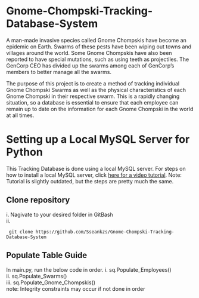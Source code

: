 # Gnome-Chompski-Tracking-Database-System
A man-made invasive species called Gnome Chompskis have become an epidemic on Earth. Swarms of these pests have been wiping out towns and villages around the world. Some Gnome Chompskis have also been reported to have special mutations, such as using teeth as projectiles. The GenCorp CEO has divided up the swarms among each of GenCorp’s members to better manage all the swarms. 

The purpose of this project is to create a method of tracking individual Gnome Chompski Swarms as well as the physical characteristics of each Gnome Chompski in their respective swarm. This is a rapidly changing situation, so a database is essential to ensure that each employee can remain up to date on the information for each Gnome Chompski in the world at all times.

# Setting up a Local MySQL Server for Python
This Tracking Database is done using a local MySQL server. For steps on how to install a local MySQL server, click [here for a video tutorial][MySQLVideo]. 
Note: Tutorial is slightly outdated, but the steps are pretty much the same.

## Clone repository
i. Nagivate to your desired folder in GitBash  
ii.  
```
 git clone https://github.com/Sseankzs/Gnome-Chompski-Tracking-Database-System
```

## Populate Table Guide 
In main.py, run the below code in order.
    i. sq.Populate_Employees()  
    ii. sq.Populate_Swarms()  
    iii. sq.Populate_Gnome_Chompskis()  
note: Integrity constraints may occur if not done in order  

[MySQLVideo]: https://www.youtube.com/watch?v=3vsC05rxZ8c&list=PLzMcBGfZo4-l5kVSNVKGO60V6RkXAVtp-&ab_channel=TechWithTim
